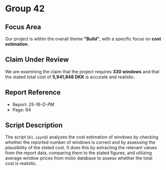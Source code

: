 # Group 42  

## Focus Area  
Our project is within the overall theme **"Build"**, with a specific focus on **cost estimation**.  

## Claim Under Review  
We are examining the claim that the project requires **330 windows** and that the stated total cost of **5,941,848 DKK** is accurate and realistic.  

## Report Reference  
- Report: *25-16-D-PM*  
- Page: 64  

## Script Description  
The script (`A1.ipynb`) analyzes the cost estimation of windows by checking whether the reported number of windows is correct and by assessing the plausibility of the stated cost. It does this by extracting the relevant values from the report data, comparing them to the stated figures, and utilizing average window prices from molio database to assess whether the total cost is realistic.
